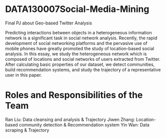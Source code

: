 # DATA130007Social-Media-Mining
Final PJ about Geo-based Twitter Analysis

Predicting interactions between objects in a heterogeneous information network is a significant task in social network analysis. Recently, the rapid development of social networking platforms and the pervasive use of mobile phones have greatly promoted the study of location-based social analysis. In this essay, we study the heterogeneous network which is composed of locations and social networks of users extracted from Twitter. After calculating basic properties of our dataset, we detect communities, build recommendation systems, and study the trajectory of a representative user in this paper.

# Roles and Responsibilities of the Team
Ran Liu: Data cleansing and analysis & Trajectory
Jiwen Zhang: Location-based community detection & Recommendation system 
Yin Wan: Data scraping & Trajectory
